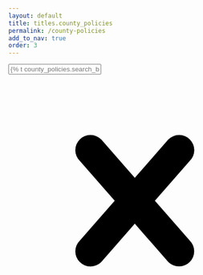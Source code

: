 ```yaml
---
layout: default
title: titles.county_policies
permalink: /county-policies
add_to_nav: true
order: 3
---
```

<script src="/assets/js/policies.js"></script>

<div
  class="bg-white w-96 flex items-center rounded-full
  focus:outline-none border border-gray-300
  hover:border-gray-500">
  <input
    class="js-county-filter rounded-s-full w-full px-4 text-gray-700 leading-tight focus:outline-none"
    placeholder="{% t county_policies.search_by_county %}"
  />
  <svg
    id="js-clear-button"
    class="invisible rounded-full p-2 fill-current h-12 w-12 text-gray-500 focus:outline-none"
    role="button"
    xmlns="http://www.w3.org/2000/svg"
    viewBox="0 0 20 20"><title>Clear</title><path d="M14.348 14.849a1.2 1.2 0 0 1-1.697 0L10 11.819l-2.651 3.029a1.2 1.2 0 1 1-1.697-1.697l2.758-3.15-2.759-3.152a1.2 1.2 0 1 1 1.697-1.697L10 8.183l2.651-3.031a1.2 1.2 0 1 1 1.697 1.697l-2.758 3.152 2.758 3.15a1.2 1.2 0 0 1 0 1.698z"/></svg>
</div>
<div id="js-autocomplete-results-location"></div>

<ul class="js-policies">

</ul>
